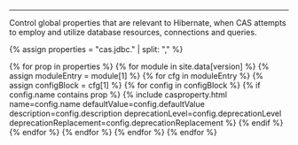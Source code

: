 <hr>

Control global properties that are relevant to Hibernate,
when CAS attempts to employ and utilize database resources,
connections and queries.

{% assign properties = "cas.jdbc." | split: "," %}

<table>
    <tbody>
    {% for prop in properties %} 
        {% for module in site.data[version] %}
            {% assign moduleEntry = module[1] %}
            {% for cfg in moduleEntry %}
                {% assign configBlock = cfg[1] %}
                {% for config in configBlock %}
                    {% if config.name contains prop %}  
                        {% include casproperty.html 
                            name=config.name 
                            defaultValue=config.defaultValue 
                            description=config.description 
                            deprecationLevel=config.deprecationLevel
                            deprecationReplacement=config.deprecationReplacement %}
                    {% endif %}
                {% endfor %}
            {% endfor %}
        {% endfor %}
    {% endfor %}
    </tbody>
</table>
